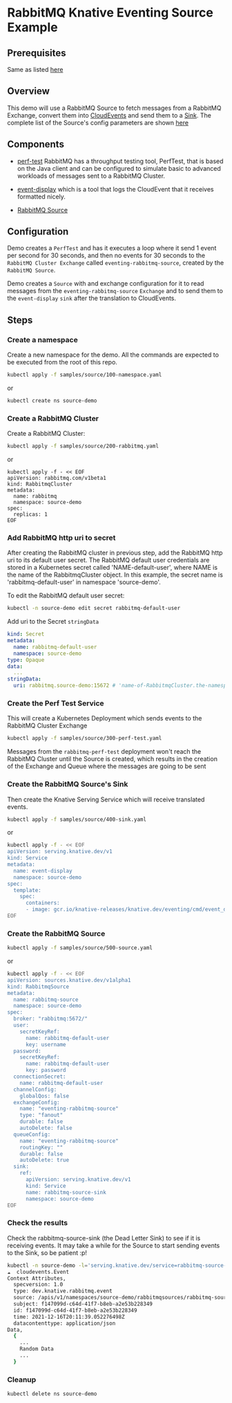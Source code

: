 # RabbitMQ Knative Eventing Source Example

## Prerequisites

Same as listed [here](../../docs/source.md#prerequisites)

## Overview

This demo will use a RabbitMQ Source to fetch messages from a RabbitMQ Exchange, convert them into [CloudEvents](https://cloudevents.io/) and send them to a [Sink](https://knative.dev/docs/eventing/sinks/#about-sinks). The complete list of the Source's config parameters are shown [here](../../docs/source.md)

## Components

- [perf-test](https://github.com/rabbitmq/rabbitmq-perf-test) RabbitMQ has a throughput testing tool, PerfTest, that is based on the Java client and can be configured to simulate basic to advanced workloads of messages sent to a RabbitMQ Cluster.

- [event-display](https://github.com/knative/eventing/tree/main/cmd/event_display)
  which is a tool that logs the CloudEvent that it receives formatted nicely.

- [RabbitMQ Source](../../docs/source.md)

## Configuration

Demo creates a `PerfTest` and has it executes a loop where it send 1 event per second for 30 seconds, and then no events for 30 seconds to the `RabbitMQ Cluster Exchange` called `eventing-rabbitmq-source`, created by the `RabbitMQ Source`.

Demo creates a `Source` with and exchange configuration for it to read messages from the `eventing-rabbitmq-source` `Exchange` and to send them to the `event-display` `sink` after the translation to CloudEvents.

## Steps

### Create a namespace

Create a new namespace for the demo. All the commands are expected to be
executed from the root of this repo.

```sh
kubectl apply -f samples/source/100-namespace.yaml
```
or
```sh
kubectl create ns source-demo
```

### Create a RabbitMQ Cluster

Create a RabbitMQ Cluster:

```sh
kubectl apply -f samples/source/200-rabbitmq.yaml
```
or
```
kubectl apply -f - << EOF
apiVersion: rabbitmq.com/v1beta1
kind: RabbitmqCluster
metadata:
  name: rabbitmq
  namespace: source-demo
spec:
  replicas: 1
EOF
```

### Add RabbitMQ http uri to secret

After creating the RabbitMQ cluster in previous step, add the RabbitMQ http uri to its default user secret.
The RabbitMQ default user credentials are stored in a Kubernetes secret called 'NAME-default-user', where NAME is the name of the RabbitmqCluster object.
In this example, the secret name is 'rabbitmq-default-user' in namespace 'source-demo'.

To edit the RabbitMQ default user secret:
```sh
kubectl -n source-demo edit secret rabbitmq-default-user
```

Add uri to the Secret `stringData`
```yaml
kind: Secret
metadata:
  name: rabbitmq-default-user
  namespace: source-demo
type: Opaque
data:
  ...
stringData:
  uri: rabbitmq.source-demo:15672 # 'name-of-RabbitmqCluster.the-namespace:http-port'
```

### Create the Perf Test Service

This will create a Kubernetes Deployment which sends events to the RabbitMQ Cluster Exchange

```sh
kubectl apply -f samples/source/300-perf-test.yaml
```

Messages from the `rabbitmq-perf-test` deployment won't reach the RabbitMQ Cluster until the Source is created, which results in the creation of the Exchange and Queue where the messages are going to be sent

### Create the RabbitMQ Source's Sink

Then create the Knative Serving Service which will receive translated events.

```sh
kubectl apply -f samples/source/400-sink.yaml
```
or
```sh
kubectl apply -f - << EOF
apiVersion: serving.knative.dev/v1
kind: Service
metadata:
  name: event-display
  namespace: source-demo
spec:
  template:
    spec:
      containers:
      - image: gcr.io/knative-releases/knative.dev/eventing/cmd/event_display
EOF
```

### Create the RabbitMQ Source

```sh
kubectl apply -f samples/source/500-source.yaml
```
or
```sh
kubectl apply -f - << EOF
apiVersion: sources.knative.dev/v1alpha1
kind: RabbitmqSource
metadata:
  name: rabbitmq-source
  namespace: source-demo
spec:
  broker: "rabbitmq:5672/"
  user:
    secretKeyRef:
      name: rabbitmq-default-user
      key: username
  password:
    secretKeyRef:
      name: rabbitmq-default-user
      key: password
  connectionSecret:
    name: rabbitmq-default-user
  channelConfig:
    globalQos: false
  exchangeConfig:
    name: "eventing-rabbitmq-source"
    type: "fanout"
    durable: false
    autoDelete: false
  queueConfig:
    name: "eventing-rabbitmq-source"
    routingKey: ""
    durable: false
    autoDelete: true
  sink:
    ref:
      apiVersion: serving.knative.dev/v1
      kind: Service
      name: rabbitmq-source-sink
      namespace: source-demo
EOF
```

### Check the results

Check the rabbitmq-source-sink (the Dead Letter Sink) to see if it is receiving events.
It may take a while for the Source to start sending events to the Sink, so be patient :p!

```sh
kubectl -n source-demo -l='serving.knative.dev/service=rabbitmq-source-sink' logs -c user-container
☁️  cloudevents.Event
Context Attributes,
  specversion: 1.0
  type: dev.knative.rabbitmq.event
  source: /apis/v1/namespaces/source-demo/rabbitmqsources/rabbitmq-source
  subject: f147099d-c64d-41f7-b8eb-a2e53b228349
  id: f147099d-c64d-41f7-b8eb-a2e53b228349
  time: 2021-12-16T20:11:39.052276498Z
  datacontenttype: application/json
Data,
  {
    ...
    Random Data
    ...
  }
```

### Cleanup

```sh
kubectl delete ns source-demo
```
